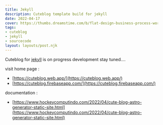 ```yaml
---
title: Jekyll
description: Cuteblog template build for jekyll
date: 2022-04-17
cover: https://thumbs.dreamstime.com/b/flat-design-business-process-workflow-management-communicating-ready-to-animation-characters-compouse-your-scenes-office-work-128992317.jpg
tags:
- cuteblog
- jekyll
- sourcecode
layout: layouts/post.njk
---
```


Cuteblog for [jekyll](https://jekyllrb.com) is on progress development stay tuned....

visit home page :

- [https://cuteblog.web.app/](https://cuteblog.web.app/)
- [https://cuteblog.firebaseapp.com/](https://cuteblog.firebaseapp.com/)

documentation :

- [https://www.hockeycomputindo.com/2022/04/cute-blog-astro-generator-static-site.html](https://www.hockeycomputindo.com/2022/04/cute-blog-astro-generator-static-site.html)
